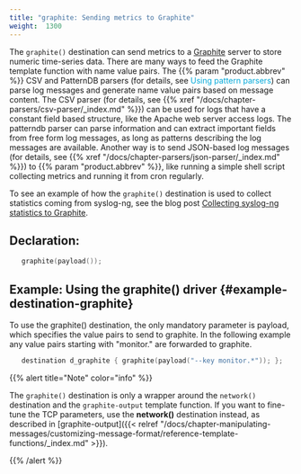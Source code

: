 ```yaml
---
title: "graphite: Sending metrics to Graphite"
weight:  1300
---
```

<!-- DISCLAIMER: This file is based on the syslog-ng Open Source Edition documentation https://github.com/balabit/syslog-ng-ose-guides/commit/2f4a52ee61d1ea9ad27cb4f3168b95408fddfdf2 and is used under the terms of The syslog-ng Open Source Edition Documentation License. The file has been modified by Axoflow. -->

The `graphite()` destination can send metrics to a [Graphite](http://graphite.readthedocs.io/en/latest/index.html) server to store numeric time-series data. There are many ways to feed the Graphite template function with name value pairs. The {{% param "product.abbrev" %}} CSV and PatternDB parsers (for details, see <span class="mcFormatColor" style="color: #04aada;">Using pattern parsers</span>) can parse log messages and generate name value pairs based on message content. The CSV parser (for details, see {{% xref "/docs/chapter-parsers/csv-parser/_index.md" %}}) can be used for logs that have a constant field based structure, like the Apache web server access logs. The <span>patterndb</span> parser can parse information and can extract important fields from free form log messages, as long as patterns describing the log messages are available. Another way is to send JSON-based log messages (for details, see {{% xref "/docs/chapter-parsers/json-parser/_index.md" %}}) to {{% param "product.abbrev" %}}, like running a simple shell script collecting metrics and running it from cron regularly.

To see an example of how the `graphite()` destination is used to collect statistics coming from syslog-ng, see the blog post [Collecting syslog-ng statistics to Graphite](https://syslog-ng.com/blog/collecting-syslog-ng-statistics-to-graphite/).


## Declaration:

```c
   graphite(payload());
```



## Example: Using the graphite() driver {#example-destination-graphite}

To use the <span>graphite()</span> destination, the only mandatory parameter is payload, which specifies the value pairs to send to <span>graphite</span>. In the following example any value pairs starting with <span>"monitor."</span> are forwarded to <span>graphite</span>.

```c
   destination d_graphite { graphite(payload("--key monitor.*")); };
```


{{% alert title="Note" color="info" %}}

The `graphite()` destination is only a wrapper around the `network()` destination and the `graphite-output` template function. If you want to fine-tune the TCP parameters, use the **network()** destination instead, as described in [graphite-output]({{< relref "/docs/chapter-manipulating-messages/customizing-message-format/reference-template-functions/_index.md" >}}).

{{% /alert %}}
